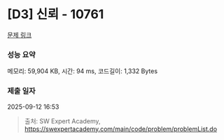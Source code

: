 # [D3] 신뢰 - 10761 

[문제 링크](https://swexpertacademy.com/main/code/problem/problemDetail.do?contestProbId=AXSVc1TqEAYDFAQT) 

### 성능 요약

메모리: 59,904 KB, 시간: 94 ms, 코드길이: 1,332 Bytes

### 제출 일자

2025-09-12 16:53



> 출처: SW Expert Academy, https://swexpertacademy.com/main/code/problem/problemList.do